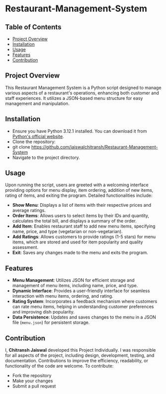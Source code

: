 # Restaurant-Management-System

## Table of Contents
- [Project Overview](#project-overview)
- [Installation](#installation)
- [Usage](#usage)
- [Features](#features)
- [Contribution](#contribution)


## Project Overview
This Restaurant Management System is a Python script designed to manage various aspects of a restaurant's operations, enhancing both customer and staff experiences. It utilizes a JSON-based menu structure for easy management and manipulation.


## Installation
- Ensure you have Python 3.12.1 installed. You can download it from [Python's official website](https://www.python.org/downloads/release/python-3121/).
- Clone the repository:
- git clone <https://github.com/jaiswalchitransh/Restaurant-Management-System>
- Navigate to the project directory.


## Usage
Upon running the script, users are greeted with a welcoming interface providing options for menu display, item ordering, addition of new items, rating of items, and exiting the program. Detailed functionalities include:
- **Show Menu**: Displays a list of items with their respective prices and average ratings.
- **Order Items**: Allows users to select items by their IDs and quantity, calculates the total bill, and displays a summary of the order.
- **Add Item**: Enables restaurant staff to add new menu items, specifying name, price, and type (vegetarian or non-vegetarian).
- **Add Ratings**: Allows customers to provide ratings (1-5 stars) for menu items, which are stored and used for item popularity and quality assessment.
- **Exit**: Saves any changes made to the menu and exits the program.


## Features
- **Menu Management**: Utilizes JSON for efficient storage and management of menu items, including name, price, and type.
- **Dynamic Interface**: Provides a user-friendly interface for seamless interaction with menu items, ordering, and rating.
- **Rating System**: Incorporates a feedback mechanism where customers can rate menu items, helping in understanding customer preferences and improving dish popularity.
- **Data Persistence**: Updates and saves changes to the menu in a JSON file (`menu.json`) for persistent storage.


## Contribution
I, **Chitransh Jaiswal** developed this Project Individually. I was responsible for all aspects of the project, including design, development, testing, and documentation.
Contributions to improve the efficiency, readability, or functionality of the code are welcome. To contribute:
- Fork the repository
- Make your changes
- Submit a pull request
